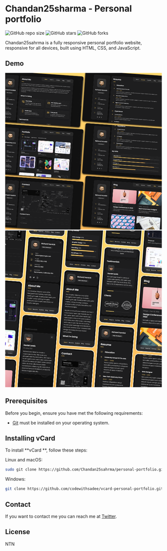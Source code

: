 # Chandan25sharma - Personal portfolio

![GitHub repo size](https://img.shields.io/github/repo-size/codewithsadee/Chandan25sahrma-personal-portfolio)
![GitHub stars](https://img.shields.io/github/stars/codewithsadee/Chandan25sahrma-personal-portfolio?style=social)
![GitHub forks](https://img.shields.io/github/forks/codewithsadee/Chandan25sahrma-personal-portfolio?style=social)

Chandan25sahrma is a fully responsive personal portfolio website, responsive for all devices, built using HTML, CSS, and JavaScript.

## Demo

![Chandan25sahrma Desktop Demo](./website-demo-image/desktop.png "Desktop Demo")
![Chandan25sahrma Mobile Demo](./website-demo-image/mobile.png "Mobile Demo")

## Prerequisites

Before you begin, ensure you have met the following requirements:

* [Git](https://git-scm.com/downloads "Download Git") must be installed on your operating system.

## Installing vCard 

To install **vCard **, follow these steps:

Linux and macOS:

```bash
sudo git clone https://github.com/Chandan25sahrma/personal-portfolio.git
```

Windows:

```bash
git clone https://github.com/codewithsadee/vcard-personal-portfolio.git
```

## Contact

If you want to contact me you can reach me at [Twitter](https://www.twitter.com/Chandan25sahrma).

## License

NTN
